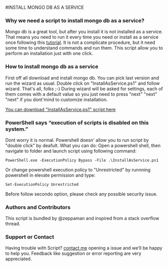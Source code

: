 #INSTALL MONGO DB AS A SERVICE

### Why we need a script to install mongo db as a service?
Mongo db is a great tool, but after you install it is not installed as a service. That means you need to run it every time you need or install as a service once following this [tutorial](https://docs.mongodb.org/manual/tutorial/install-mongodb-on-windows/).
It is not a complicate procedure, but it need some time to understand commands and run them. This script allow you to perform an installation just with one click.

### How to install mongo db as a service
First off all download and install mongo db. You can pick last version and run the wizard as usual.
Double click on "InstallAsService.ps1" and follow wizard. That's all, folks ;-)
During wizard will be asked for settings, each of them comes with a default value so you just need to press "next" "next" "next" if you dont'mind to customize installation.

 [You can download "InstallAsService.ps1" script here](https://github.com/zeppaman/install-mongo-db-as-service/blob/master/InstallAsService.ps1)


### PowerShell says “execution of scripts is disabled on this system.”
Dont worry it is normal. Powershell doesn' allow you to run script by "double click" by deafult. What you can do:
Open a powershell shell, then navigate to folder and launch script using following command:

    PowerShell.exe -ExecutionPolicy Bypass -File .\InstallAsService.ps1
    
Or change powershell execution policy to "Unrestricted" by runnning powershell in elevate permission and type:

    Set-ExecutionPolicy Unrestricted

Before follow secondo option, please check any possible security issue.

### Authors and Contributors
This script is bundled by @zeppaman  and inspired from a stack overflow thread. 

### Support or Contact
Having trouble with Script?  [contact me](https://github.com/zeppaman/install-mongo-db-as-service/issues) opening a issue and we’ll be happy to help you. Feedback like suggestion or error reporting are very appreciated.
